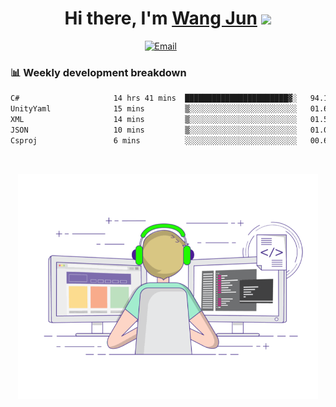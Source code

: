<!--
**wangjunicode/wangjunicode** is a ✨ _special_ ✨ repository because its `README.md` (this file) appears on your GitHub profile.

Here are some ideas to get you started:

- 🔭 I’m currently working on ...
- 🌱 I’m currently learning ...
- 👯 I’m looking to collaborate on ...
- 🤔 I’m looking for help with ...
- 💬 Ask me about ...
- 📫 How to reach me: ...
- 😄 Pronouns: ...
- ⚡ Fun fact: ...
-->

<h1 align="center">Hi there, I'm <a href="https://www.wangjunicode.com/" target="_blank">Wang Jun</a> <img
src="https://github.com/blackcater/blackcater/raw/main/images/Hi.gif" height="32" /></h1>


<!-- Social icons section -->
<p align="center">
  <a href="mailto:wangjunicode@qq.com"><img height="40px" alt="Email" title="Email" src="https://github.com/blackcater/blackcater/raw/main/images/social-gmail.svg"/></a>
  &#8287;&#8287;&#8287;&#8287;&#8287;
</p>

### 📊 Weekly development breakdown
<!--START_SECTION:waka-->

```txt
C#                     14 hrs 41 mins  ███████████████████████▓░   94.17 %
UnityYaml              15 mins         ▒░░░░░░░░░░░░░░░░░░░░░░░░   01.63 %
XML                    14 mins         ▒░░░░░░░░░░░░░░░░░░░░░░░░   01.55 %
JSON                   10 mins         ▒░░░░░░░░░░░░░░░░░░░░░░░░   01.08 %
Csproj                 6 mins          ░░░░░░░░░░░░░░░░░░░░░░░░░   00.66 %
```

<!--END_SECTION:waka-->


<br/>
<p align="center">
<img align="center" top='60' alt="GIF" src="https://raw.githubusercontent.com/devSouvik/devSouvik/master/gif3.gif" width="480"/>
</p>


